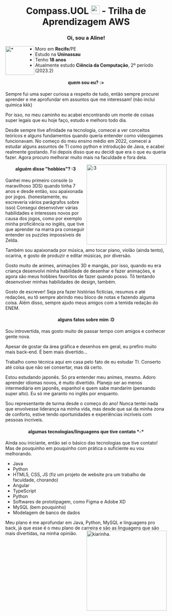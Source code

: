 <h1 align=center> Compass.UOL <img src="https://logospng.org/download/uol/logo-uol-icon-256.png" width="27"/> - Trilha de Aprendizagem AWS </h1>

<h3 align="center">Oi, sou a Aline!</h3> 

<img align=left width="90" height="90" src="https://github.com/aline-exe/Compass-UOL/assets/132860472/2695843a-465b-4384-bec2-2c6802623fb2" alt="*"> 

- Moro em **Recife**/PE
- Estudo na **Uninassau**
- Tenho **18 anos**
- Atualmente estudo **Ciência da Computação**, 2º período (2023.2)



<h4 align="center"> quem sou eu? :> </h4> 


 <p> Sempre fui uma super curiosa a respeito de tudo, então sempre procurei aprender e me aprofundar em assuntos que me interessam! (não inclui química kkk) </p>
 <p> Por isso, no meu caminho eu acabei encontrando um monte de coisas super legais que eu hoje faço, estudo e melhoro todo dia. </p>
 <p>Desde sempre tive afinidade na tecnologia, comecei a ver conceitos teóricos e alguns fundamentos quando queria entender como videogames funcionavam. No começo do meu ensino médio em 2022, comecei a estudar alguns assuntos de TI como python e introdução de Java, e acabei realmente gostando. Foi depois disso que eu decidi que era o que eu queria fazer. Agora procuro melhorar muito mais na faculdade e fora dela. </p>
 

<img align=right width="250" height="250" src="https://github.com/aline-exe/Compass-UOL/assets/132860472/afe36fb1-98da-4b04-9a61-c6002abd435f" alt=":3">

 <h4 align="center"> alguém disse "hobbies"? :3 </h4>
 <p> Ganhei meu primeiro console (o maravilhoso 3DS) quando tinha 7 anos e desde então, sou apaixonada por jogos. (honestamente, eu escreveria vários parágrafos sobre isso) Consegui desenvolver várias habilidades e interesses novos por causa dos jogos, como por exemplo minha proficiência no inglês, que tive que aprender na marra pra conseguir entender os puzzles impossíveis de Zelda. </p>
 <p> Também sou apaixonada por música, amo tocar piano, violão (ainda tento), ocarina, e gosto de produzir e editar músicas, por diversão. </p>
 <p> Gosto muito de animes, animações 3D e mangás, por isso, quando eu era criança desenvolvi minha habilidade de desenhar e fazer animações, e agora são meus hobbies favoritos de fazer quando posso. Tô tentando desenvolver minhas habilidades de design, também. </p> 

 <p> Gosto de escrever! Seja pra fazer histórias fictícias, resumos e até redações, eu tô sempre abrindo meu bloco de notas e fazendo alguma coisa. Além disso, sempre ajudo meus amigos com a temida redação do ENEM. </p> 



 <h4 align="center" > alguns fatos sobre mim :D </h4>
 <p> Sou introvertida, mas gosto muito de passar tempo com amigos e conhecer gente nova.  </p>
 <p> Apesar de gostar da área gráfica e desenhos em geral, eu prefiro muito mais back-end. É bem mais divertido... </p>
 <p> Trabalho como técnica aqui em casa pelo fato de eu estudar TI. Conserto até coisa que não sei consertar, mas dá certo. </p> 
 <p> Estou estudando japonês. Só pra entender meu animes, mesmo. Adoro aprender idiomas novos, é muito divertido. Planejo ser ao menos intermediária em japonês, espanhol e quem sabe mandarim (pensando super alto). Eu só me garanto no inglês por enquanto.
 <p> Sou representante de turma desde o começo do ano! Nunca tentei nada que envolvesse liderança na minha vida, mas desde que saí da minha zona de conforto, estive tendo oportunidades e experiências incríveis com pessoas incríveis. </p>


 <h4 align="center">   algumas tecnologias/linguagens que tive contato *-*  </h4>

<p> Ainda sou iniciante, então sei o básico das tecnologias que tive contato! Mas de pouquinho em pouquinho com prática o suficiente eu vou melhorando.  </p>

* Java
* Python
* HTML5, CSS, JS (fiz um projeto de website pra um trabalho de faculdade, chorando)
* Angular
* TypeScript
* Python 
* Softwares de prototipagem, como Figma e Adobe XD
* MySQL (bem pouquinho)
* Modelagem de banco de dados

<p> Meu plano é me aprofundar em Java, Python, MySQL e linguagens pro back, já que esse é o meu plano de carreira e são as linguagens que são mais divertidas, na minha opinião.

<img align=right width="250" height="250" src="https://github.com/aline-exe/Compass-UOL/assets/132860472/869986fc-0919-4f11-accc-4e7e36a89e12" alt="kiarinha.">
